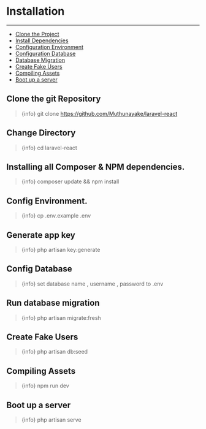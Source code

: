 # Installation

---

-   [Clone the Project](#section-1)
-   [Install Dependencies](#section-2)
-   [Configuration Environment](#section-3)
-   [Configuration Database](#section-5)
-   [Database Migration](#section-6)
-   [Create Fake Users](#section-7)
-   [Compiling Assets](#section-8)
-   [Boot up a server](#section-9)

<a name="section-1"></a>

## Clone the git Repository

> {info} git clone https://github.com/Muthunayake/laravel-react

<a name="section-1"></a>

## Change Directory

> {info} cd laravel-react

<a name="section-2"></a>

## Installing all Composer & NPM dependencies.

> {info} composer update && npm install

<a name="section-3"></a>

## Config Environment.

> {info} cp .env.example .env

<a name="section-4"></a>

## Generate app key

> {info} php artisan key:generate

<a name="section-5"></a>

## Config Database

> {info} set database name , username , password to .env

<a name="section-6"></a>

## Run database migration

> {info} php artisan migrate:fresh

<a name="section-7"></a>

## Create Fake Users

> {info} php artisan db:seed

<a name="section-8"></a>

## Compiling Assets

> {info} npm run dev

<a name="section-9"></a>

## Boot up a server

> {info} php artisan serve
